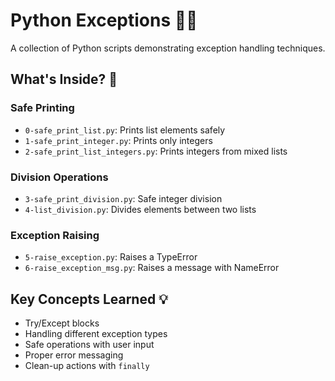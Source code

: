 # Python Exceptions 🐍💥

A collection of Python scripts demonstrating exception handling techniques.

## What's Inside? 📂

### Safe Printing
- `0-safe_print_list.py`: Prints list elements safely
- `1-safe_print_integer.py`: Prints only integers
- `2-safe_print_list_integers.py`: Prints integers from mixed lists

### Division Operations
- `3-safe_print_division.py`: Safe integer division
- `4-list_division.py`: Divides elements between two lists

### Exception Raising
- `5-raise_exception.py`: Raises a TypeError
- `6-raise_exception_msg.py`: Raises a message with NameError

## Key Concepts Learned 💡
- Try/Except blocks
- Handling different exception types
- Safe operations with user input
- Proper error messaging
- Clean-up actions with `finally`
